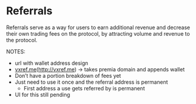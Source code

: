 # Referrals

Referrals serve as a way for users to earn additional revenue and decrease their own trading fees on the protocol, by attracting volume and revenue to the protocol.

NOTES:

* url with wallet address design
* [vxref.me](broken-reference)(http://vxref.me) → takes premia domain and appends wallet
* Don’t have a portion breakdown of fees yet
* Just need to use it once and the referral address is permanent
  * First address a use gets referred by is permanent
* UI for this still pending
